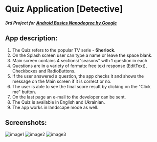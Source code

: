 # Quiz Application [Detective]

##### 3rd Project for [Android Basics Nanodegree by Google](https://www.udacity.com/course/android-basics-nanodegree-by-google--nd803)

## App description:
1. The Quiz refers to the popular TV serie - **Sherlock**.
2. On the Splash screen user can type a name or leave the space blank.
3. Main screen contains 4 sections/"seasons" with 1 question in each.
4. Questions are in a variety of formats: free text response (EditText),
Checkboxes and RadioButtons.
5. If the user answered a question, the app checks it and shows the message on the 
Main screen if it is correct or no.
6. The user is able to see the final score result by clicking on the "Click me" button.
7. On the last page an e-mail to the developer can be sent.
8. The Quiz is available in English and Ukrainian.
9. The app works in landscape mode as well.

## Screenshots:
![image1](http://www.simpleimageresizer.com/_uploads/photos/134ba78a/screen1_4_20.jpg)
![image2](http://www.simpleimageresizer.com/_uploads/photos/134ba78a/screen2_20.jpg)
![image3](http://www.simpleimageresizer.com/_uploads/photos/134ba78a/screen3_20.jpg)


